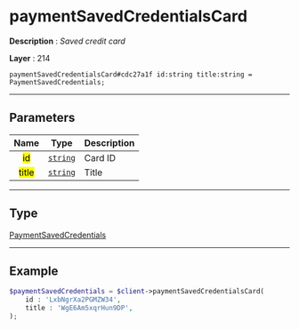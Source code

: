 # paymentSavedCredentialsCard

**Description** : *Saved credit card*

**Layer** : 214

```tl
paymentSavedCredentialsCard#cdc27a1f id:string title:string = PaymentSavedCredentials;
```

---

## Parameters

| Name | Type | Description |
| :---: | :---: | :--- |
| <mark>id</mark> | [`string`](type/string) | Card ID |
| <mark>title</mark> | [`string`](type/string) | Title |

---

## Type

[PaymentSavedCredentials](type/PaymentSavedCredentials)

---

## Example

```php
$paymentSavedCredentials = $client->paymentSavedCredentialsCard(
	id : 'LxbNgrXa2PGMZW34',
	title : 'WgE6Am5xqrHun9DP',
);
```